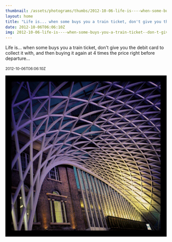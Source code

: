 ```yaml
---
thumbnail: /assets/photograms/thumbs/2012-10-06-life-is----when-some-buys-you-a-train-ticket--don-t-give-you-the-debit-card-to-collect-it-with--and-then-buying-it-again-at-4-times-the-price-right-before-departure---.jpg
layout: home
title: "Life is... when some buys you a train ticket, don't give you the debit card to collect it with, and then buying it again at 4 times the price right before departure..."
date: 2012-10-06T06:06:10Z
img: 2012-10-06-life-is----when-some-buys-you-a-train-ticket--don-t-give-you-the-debit-card-to-collect-it-with--and-then-buying-it-again-at-4-times-the-price-right-before-departure---.jpg
---
```


Life is... when some buys you a train ticket, don't give you the debit card to collect it with, and then buying it again at 4 times the price right before departure...

<small>2012-10-06T06:06:10Z</small>

![Life is... when some buys you a train ticket, don't give you the debit card to collect it with, and then buying it again at 4 times the price right before departure...](/assets/photograms/original/2012-10-06-life-is----when-some-buys-you-a-train-ticket--don-t-give-you-the-debit-card-to-collect-it-with--and-then-buying-it-again-at-4-times-the-price-right-before-departure---.jpg)
